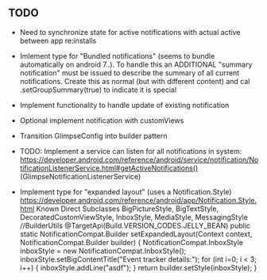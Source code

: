 ## TODO

* Need to synchronize state for active notifications with actual active between app re:installs

* Imlement type for "Bundled notifications" (seems to bundle automatically on android 7..). To handle this an ADDITIONAL "summary notification" must be issued to describe the summary of all current notifications. Create this as normal (but with different content) and cal .setGroupSummary(true) to indicate it is special

* Implement functionality to handle update of existing notification

* Optional implement notification with customViews

* Transition GlimpseConfig into builder pattern

* TODO: Implement a service can listen for all notifications in system: https://developer.android.com/reference/android/service/notification/NotificationListenerService.html#getActiveNotifications() (GlimpseNotificationListenerService)

* Implement type for "expanded layout" (uses a Notification.Style) https://developer.android.com/reference/android/app/Notification.Style.html Known Direct Subclasses BigPictureStyle, BigTextStyle, DecoratedCustomViewStyle, InboxStyle, MediaStyle, MessagingStyle
//BuilderUtils
@TargetApi(Build.VERSION_CODES.JELLY_BEAN)
public static NotificationCompat.Builder setExpandedLayout(Context context, NotificationCompat.Builder builder) {
    NotificationCompat.InboxStyle inboxStyle = new NotificationCompat.InboxStyle();
    inboxStyle.setBigContentTitle("Event tracker details:");
    for (int i=0; i < 3; i++) {
        inboxStyle.addLine("asdf");
    }
    return builder.setStyle(inboxStyle);
}